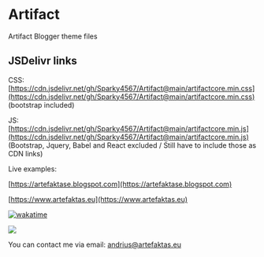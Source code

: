 # Artifact
Artifact Blogger theme files

## JSDelivr links 

CSS: [https://cdn.jsdelivr.net/gh/Sparky4567/Artifact@main/artifactcore.min.css](https://cdn.jsdelivr.net/gh/Sparky4567/Artifact@main/artifactcore.min.css) (bootstrap included)


JS: [https://cdn.jsdelivr.net/gh/Sparky4567/Artifact@main/artifactcore.min.js](https://cdn.jsdelivr.net/gh/Sparky4567/Artifact@main/artifactcore.min.js) (Bootstrap, Jquery, Babel and React excluded / Still have to include those as CDN links)

Live examples: 

[https://artefaktase.blogspot.com](https://artefaktase.blogspot.com)

[https://www.artefaktas.eu](https://www.artefaktas.eu)

[![wakatime](https://wakatime.com/badge/user/1fbc8005-b2d0-4f4f-93e8-f12d7d25d676/project/170bfe96-7b7e-4cf3-8afc-42355bc5264b.svg)](https://wakatime.com/badge/user/1fbc8005-b2d0-4f4f-93e8-f12d7d25d676/project/170bfe96-7b7e-4cf3-8afc-42355bc5264b)

[![](https://data.jsdelivr.com/v1/package/gh/Sparky4567/Artifact/badge)](https://www.jsdelivr.com/package/gh/Sparky4567/Artifact)

You can contact me via email: andrius@artefaktas.eu
